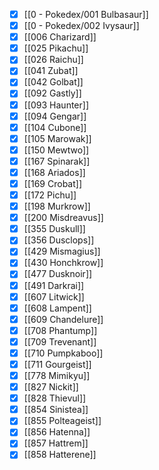 - [x] [[0 - Pokedex/001 Bulbasaur]]
- [x] [[0 - Pokedex/002 Ivysaur]]
- [x] [[006 Charizard]]
- [x] [[025 Pikachu]]
- [x] [[026 Raichu]]
- [x] [[041 Zubat]]
- [x] [[042 Golbat]]
- [x] [[092 Gastly]]
- [x] [[093 Haunter]]
- [x] [[094 Gengar]]
- [x] [[104 Cubone]]
- [x] [[105 Marowak]]
- [x] [[150 Mewtwo]]
- [x] [[167 Spinarak]]
- [x] [[168 Ariados]]
- [x] [[169 Crobat]]
- [x] [[172 Pichu]]
- [x] [[198 Murkrow]]
- [x] [[200 Misdreavus]]
- [x] [[355 Duskull]]
- [x] [[356 Dusclops]]
- [x] [[429 Mismagius]]
- [x] [[430 Honchkrow]]
- [x] [[477 Dusknoir]]
- [x] [[491 Darkrai]]
- [x] [[607 Litwick]]
- [x] [[608 Lampent]]
- [x] [[609 Chandelure]]
- [x] [[708 Phantump]]
- [x] [[709 Trevenant]]
- [x] [[710 Pumpkaboo]]
- [x] [[711 Gourgeist]]
- [x] [[778 Mimikyu]]
- [x] [[827 Nickit]]
- [x] [[828 Thievul]]
- [x] [[854 Sinistea]]
- [x] [[855 Polteageist]]
- [x] [[856 Hatenna]]
- [x] [[857 Hattrem]]
- [x] [[858 Hatterene]]
